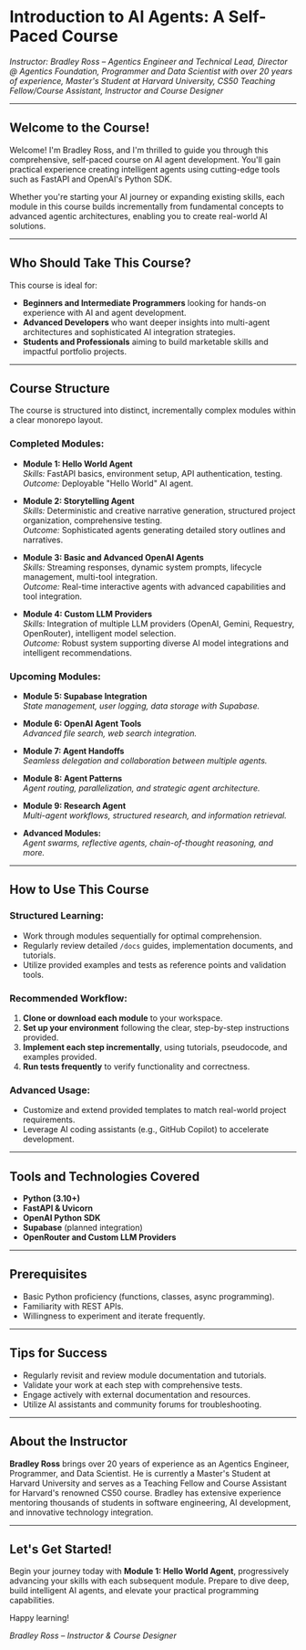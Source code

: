 # Introduction to AI Agents: A Self-Paced Course

*Instructor: Bradley Ross – Agentics Engineer and Technical Lead, Director @ Agentics Foundation, Programmer and Data Scientist with over 20 years of experience, Master's Student at Harvard University, CS50 Teaching Fellow/Course Assistant, Instructor and Course Designer*

---

## Welcome to the Course!

Welcome! I'm Bradley Ross, and I'm thrilled to guide you through this comprehensive, self-paced course on AI agent development. You'll gain practical experience creating intelligent agents using cutting-edge tools such as FastAPI and OpenAI's Python SDK.

Whether you're starting your AI journey or expanding existing skills, each module in this course builds incrementally from fundamental concepts to advanced agentic architectures, enabling you to create real-world AI solutions.

---

## Who Should Take This Course?

This course is ideal for:

- **Beginners and Intermediate Programmers** looking for hands-on experience with AI and agent development.
- **Advanced Developers** who want deeper insights into multi-agent architectures and sophisticated AI integration strategies.
- **Students and Professionals** aiming to build marketable skills and impactful portfolio projects.

---

## Course Structure

The course is structured into distinct, incrementally complex modules within a clear monorepo layout.

### Completed Modules:

- **Module 1: Hello World Agent**  
  *Skills:* FastAPI basics, environment setup, API authentication, testing.  
  *Outcome:* Deployable "Hello World" AI agent.

- **Module 2: Storytelling Agent**  
  *Skills:* Deterministic and creative narrative generation, structured project organization, comprehensive testing.  
  *Outcome:* Sophisticated agents generating detailed story outlines and narratives.

- **Module 3: Basic and Advanced OpenAI Agents**  
  *Skills:* Streaming responses, dynamic system prompts, lifecycle management, multi-tool integration.  
  *Outcome:* Real-time interactive agents with advanced capabilities and tool integration.

- **Module 4: Custom LLM Providers**  
  *Skills:* Integration of multiple LLM providers (OpenAI, Gemini, Requestry, OpenRouter), intelligent model selection.  
  *Outcome:* Robust system supporting diverse AI model integrations and intelligent recommendations.

### Upcoming Modules:

- **Module 5: Supabase Integration**  
  *State management, user logging, data storage with Supabase.*

- **Module 6: OpenAI Agent Tools**  
  *Advanced file search, web search integration.*

- **Module 7: Agent Handoffs**  
  *Seamless delegation and collaboration between multiple agents.*

- **Module 8: Agent Patterns**  
  *Agent routing, parallelization, and strategic agent architecture.*

- **Module 9: Research Agent**  
  *Multi-agent workflows, structured research, and information retrieval.*

- **Advanced Modules:**  
  *Agent swarms, reflective agents, chain-of-thought reasoning, and more.*

---

## How to Use This Course

### Structured Learning:

- Work through modules sequentially for optimal comprehension.
- Regularly review detailed `/docs` guides, implementation documents, and tutorials.
- Utilize provided examples and tests as reference points and validation tools.

### Recommended Workflow:

1. **Clone or download each module** to your workspace.
2. **Set up your environment** following the clear, step-by-step instructions provided.
3. **Implement each step incrementally**, using tutorials, pseudocode, and examples provided.
4. **Run tests frequently** to verify functionality and correctness.

### Advanced Usage:

- Customize and extend provided templates to match real-world project requirements.
- Leverage AI coding assistants (e.g., GitHub Copilot) to accelerate development.

---

## Tools and Technologies Covered

- **Python (3.10+)**
- **FastAPI & Uvicorn**
- **OpenAI Python SDK**
- **Supabase** (planned integration)
- **OpenRouter and Custom LLM Providers**

---

## Prerequisites

- Basic Python proficiency (functions, classes, async programming).
- Familiarity with REST APIs.
- Willingness to experiment and iterate frequently.

---

## Tips for Success

- Regularly revisit and review module documentation and tutorials.
- Validate your work at each step with comprehensive tests.
- Engage actively with external documentation and resources.
- Utilize AI assistants and community forums for troubleshooting.

---

## About the Instructor

**Bradley Ross** brings over 20 years of experience as an Agentics Engineer, Programmer, and Data Scientist. He is currently a Master's Student at Harvard University and serves as a Teaching Fellow and Course Assistant for Harvard's renowned CS50 course. Bradley has extensive experience mentoring thousands of students in software engineering, AI development, and innovative technology integration.

---

## Let's Get Started!

Begin your journey today with **Module 1: Hello World Agent**, progressively advancing your skills with each subsequent module. Prepare to dive deep, build intelligent AI agents, and elevate your practical programming capabilities.

Happy learning!

*Bradley Ross – Instructor & Course Designer*